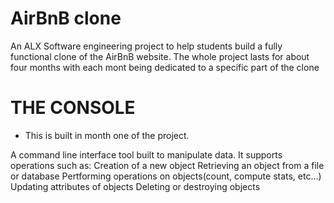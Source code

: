 # AirBnB clone
An ALX Software engineering project to help students build a fully functional clone of the AirBnB
website. The whole project lasts for about four months with each mont being dedicated to a specific part of the clone

# THE CONSOLE
* This is built in month one of the project.

A command line interface tool built to manipulate data. It supports operations such as:
Creation of a new object
Retrieving an object from a file or database
Pertforming operations on objects(count, compute stats, etc…)
Updating attributes of objects
Deleting or destroying objects
